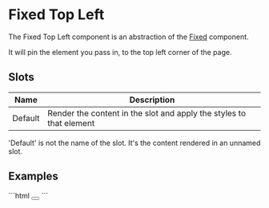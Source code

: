 # Fixed Top Left

The Fixed Top Left component is an abstraction of the [Fixed](../) component.

It will pin the element you pass in, to the top left corner of the page.

## Slots

| Name    | Description                                                                       |
|---------|-----------------------------------------------------------------------------------|
| Default | Render the content in the slot and apply the styles to that element               |

<Note>
<p>
    'Default' is not the name of the slot. It's the content rendered in an unnamed slot.
</p>
</Note>

## Examples
<CodeBlock>
```html
<fixed-top-left>
    <button></button>
</fixed-top-left>
```
</CodeBlock>

